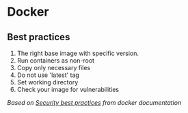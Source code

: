 # Docker

## Best practices

1. The right base image with specific version. 
2. Run containers as non-root
3. Copy only necessary files
4. Do not use 'latest' tag
5. Set working directory
6. Check your image for vulnerabilities

*Based on [Security best practices](https://docs.docker.com/develop/security-best-practices/) from docker documentation*